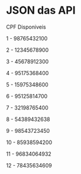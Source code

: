 # JSON das API

CPF Disponiveis

1 - 98765432100

2 - 12345678900

3 - 45678912300

4 - 95175368400

5 - 15975348600

6 - 95125814700

7 - 32198765400

8 - 54389432638

9 - 98543723450

10 - 85938594200

11 - 96834064932

12 - 78435634609


